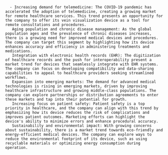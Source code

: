       - Increasing demand for telemedicine: The COVID-19 pandemic has accelerated the adoption of telemedicine, creating a growing market for remote healthcare services. This trend presents an opportunity for the company to offer its vein visualization device as a tool for remote consultations and procedures.
       Aging population and chronic disease management: As the global population ages and the prevalence of chronic diseases increases, there is a growing need for improved medical devices and procedures. The company can target this segment by highlighting how its device enhances accuracy and efficiency in administering treatments and medications.
       Integration with electronic health records (EHR): The digitization of healthcare records and the push for interoperability present a market trend for devices that seamlessly integrate with EHR systems. The company can focus on developing compatibility and data-sharing capabilities to appeal to healthcare providers seeking streamlined workflows.
       Expansion into emerging markets: The demand for advanced medical technologies is rising in emerging markets, driven by improving healthcare infrastructure and growing middle-class populations. The company can explore partnerships or distribution agreements to enter these markets and tap into their potential for growth.
       Increasing focus on patient safety: Patient safety is a top priority in healthcare, and the company can align with this trend by emphasizing how its device reduces the risk of complications and improves patient outcomes. Marketing efforts can highlight the device's ability to minimize errors and enhance procedural accuracy.
       Sustainability and environmental impact: With growing concerns about sustainability, there is a market trend towards eco-friendly and energy-efficient medical devices. The company can explore ways to reduce the environmental footprint of its device, such as using recyclable materials or optimizing energy consumption during operation.

